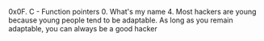 0x0F. C - Function pointers
0. What's my name
4. Most hackers are young because young people tend to be adaptable. As long as you remain adaptable, you can always be a good hacker
